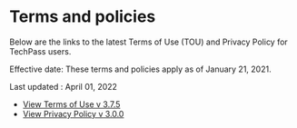 # Terms and policies
Below are the links to the latest Terms of Use (TOU) and Privacy Policy for TechPass users.

Effective date: These terms and policies apply as of January 21, 2021.

Last updated : April 01, 2022

- [View Terms of Use v 3.7.5](terms-of-use.pdf ':target=_blank')
- [View Privacy Policy v 3.0.0](/privacy-policy-v-2.7.2.pdf ':target=_blank')
